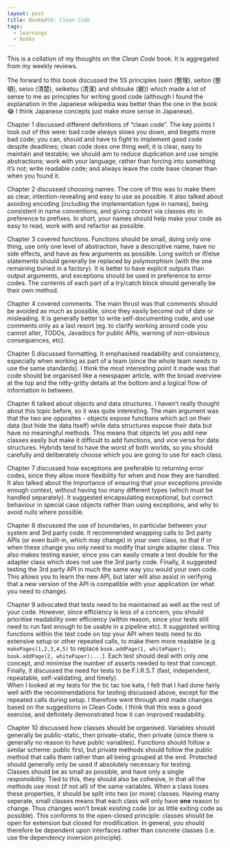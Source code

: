 ```yaml
---
layout: post
title: Book&#58; Clean Code
tags:
  - learnings
  - books
---
```


This is a collation of my thoughts on the _Clean Code_ book. It is aggregated from my weekly reviews.

The forward to this book discussed the 5S principles (seiri (整理), seiton (整頓), seiso (清楚), seiketsu (清潔) and shitsuke (躾)) which made a lot of sense to me as principles for writing good code (although I found the explanation in the Japanese wikipedia was better than the one in the book :joy: 
I think Japanese concepts just make more sense in Japanese).

Chapter 1 discussed different definitions of “clean code”. The key points I took out of this were: bad code always slows you down, and begets more bad code; you can, should and have to fight to implement good code despite deadlines; 
clean code does one thing well; it is clear, easy to maintain and testable; we should aim to reduce duplication and use simple abstractions; work with your language, rather than forcing into something it’s not; write readable code; 
and always leave the code base cleaner than when you found it.

Chapter 2 discussed choosing names. The core of this was to make them as clear, intention-revealing and easy to use as possible. It also talked about avoiding encoding (including the implementation type in names), being consistent in name conventions, and giving context via classes etc in preference to prefixes. 
In short, your names should help make your code as easy to read, work with and refactor as possible.

Chapter 3 covered functions. Functions should be small, doing only one thing, use only one level of abstraction, have a descriptive name, have no side effects, and have as few arguments as possible. Long switch or if/else statements should generally be replaced by polymorphism (with the one remaining buried in a factory). It is better to have explicit outputs than output arguments, and exceptions should be used in preference to error codes. The contents of each part of a try/catch block should generally be their own method.

Chapter 4 covered comments. The main thrust was that comments should be avoided as much as possible, since they easily become out of date or misleading. It is generally better to write self-documenting code, and use comments only as a last resort (eg. to clarify working around code you cannot alter, TODOs, Javadocs for public APIs, warning of non-obvious consequences, etc).

Chapter 5 discussed formatting. It emphasised readability and consistency, especially when working as part of a team (since the whole team needs to use the same standards). I think the most interesting point it made was that code should be organised like a newspaper article, with the broad overview at the top and the nitty-gritty details at the bottom and a logical flow of information in between.

Chapter 6 talked about objects and data structures. I haven’t really thought about this topic before, so it was quite interesting. The main argument was that the two are opposites - objects expose functions which act on their data (but hide the data itself) while data structures expose their data but have no meaningful methods. This means that objects let you add new classes easily but make it difficult to add functions, and vice versa for data structures. Hybrids tend to have the worst of both worlds, so you should carefully and deliberately choose which you are going to use for each class.

Chapter 7 discussed how exceptions are preferable to returning error codes, since they allow more flexibility for when and how they are handled. It also talked about the importance of ensuring that your exceptions provide enough context, without having too many different types (which must be handled separately). It suggested encapsulating exceptional, but correct behaviour in special case objects rather than using exceptions, and why to avoid nulls where possible.

Chapter 8 discussed the use of boundaries, in particular between your system and 3rd party code. It recommended wrapping calls to 3rd party APIs (or even built-in, which may change) in your own class, so that if or when these change you only need to modify that single adapter class. This also makes testing easier, since you can easily create a test double for the adapter class which does not use the 3rd party code. Finally, it suggested testing the 3rd party API in much the same way you would your own code. This allows you to learn the new API, but later will also assist in verifying that a new version of the API is compatible with your application (or what you need to change).

Chapter 9 advocated that tests need to be maintained as well as the rest of your code. However, since efficiency is less of a concern, you should prioritise readability over efficiency (within reason, since your tests still need to run fast enough to be usable in a pipeline etc). It suggested writing functions within the test code on top your API when tests need to do extensive setup or other repeated calls, to make them more readable (e.g. `makePages(1,2,3,4,5)` to replace `book.addPage(1, whitePaper); book.addPage(2, whitePaper);...`). Each test should deal with only one concept, and minimise the number of asserts needed to test that concept. Finally, it discussed the need for tests to be F.I.R.S.T (fast, independent, repeatable, self-validating, and timely).  
When I looked at my tests for the tic tac toe kata, I felt that I had done fairly well with the recommendations for testing discussed above, except for the repeated calls during setup. I therefore went through and made changes based on the suggestions in Clean Code. I think that this was a good exercise, and definitely demonstrated how it can improved readability.

Chapter 10 discussed how classes should be organised. Variables should generally be public-static, then private-static, then private (since there is generally no reason to have public variables). Functions should follow a similar scheme: public first, but private methods should follow the public method that calls them rather than all being grouped at the end. Protected should generally only be used if absolutely necessary for testing.  
Classes should be as small as possible, and have only a single responsibility. Tied to this, they should also be cohesive, in that all the methods use most (if not all) of the same variables. When a class loses these properties, it should be split into two (or more) classes. Having many seperate, small classes means that each class will only have **one** reason to change. Thus changes won't break existing code (or as little exiting code as possible). This conforms to the open-closed principle: classes should be open for extension but closed for modification. In general, you should therefore be dependent upon interfaces rather than concrete classes (i.e. use the dependency inversion principle).
